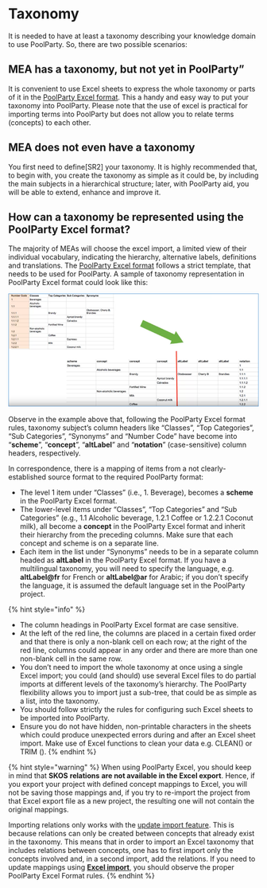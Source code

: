 # Taxonomy

It is needed to have at least a taxonomy describing your knowledge domain to use PoolParty. So, there are two possible scenarios:

## MEA has a taxonomy, but not yet in PoolParty”

It is convenient to use Excel sheets to express the whole taxonomy or parts of it in the [PoolParty Excel format](https://help.poolparty.biz/pp7/user-guide-for-knowledge-engineers/basic-features/import-export-and-reporting-with-poolparty/poolparty-excel-import-export-overview/the-poolparty-excel-format). This a handy and easy way to put your taxonomy into PoolParty. Please note that the use of excel is practical for importing terms into PoolParty but does not allow you to relate terms \(concepts\) to each other.

## MEA does not even have a taxonomy

You first need to define\[SR2\]  your taxonomy. It is highly recommended that, to begin with, you create the taxonomy as simple as it could be, by including the main subjects in a hierarchical structure; later, with PoolParty aid, you will be able to extend, enhance and improve it.

## How can a taxonomy be represented using the PoolParty Excel format?

The majority of MEAs will choose the excel import, a limited view of their individual vocabulary, indicating the hierarchy, alternative labels, definitions and translations. The [PoolParty Excel format](https://help.poolparty.biz/pp7/user-guide-for-knowledge-engineers/basic-features/import-export-and-reporting-with-poolparty/poolparty-excel-import-export-overview/the-poolparty-excel-format) follows a strict template, that needs to be used for PoolParty. A sample of taxonomy representation in PoolParty Excel format could look like this:

![](../.gitbook/assets/image%20%2817%29.png)

Observe in the example above that, following the PoolParty Excel format rules, taxonomy subject’s column headers like “Classes”, “Top Categories”, “Sub Categories”, “Synonyms” and “Number Code” have become into “**scheme**”, “**concept**”, “**altLabel**” and “**notation**” \(case-sensitive\) column headers, respectively.

In correspondence, there is a mapping of items from a not clearly-established source format to the required PoolParty format:

* The level 1 item under “Classes” \(i.e., 1. Beverage\), becomes a **scheme** in the PoolParty Excel format.
* The lower-level items under “Classes”, “Top Categories” and “Sub Categories” \(e.g., 1.1 Alcoholic beverage, 1.2.1 Coffee or 1.2.2.1 Coconut milk\), all become a **concept** in the PoolParty Excel format and inherit their hierarchy from the preceding columns. Make sure that each concept and scheme is on a separate line.
* Each item in the list under “Synonyms” needs to be in a separate column headed as **altLabel** in the PoolParty Excel format. If you have a multilingual taxonomy, you will need to specify the language, e.g. **altLabel@fr** for French or **altLabel@ar** for Arabic; if you don’t specify the language, it is assumed the default language set in the PoolParty project.

{% hint style="info" %}
* The column headings in PoolParty Excel format are case sensitive.
* At the left of the red line, the columns are placed in a certain fixed order and that there is only a non-blank cell on each row; at the right of the red line, columns could appear in any order and  there are more than one non-blank cell in the same row.
* You don’t need to import the whole taxonomy at once using a single Excel import; you could \(and should\) use several Excel files to do partial imports at different levels of the taxonomy’s hierarchy. The PoolParty flexibility allows you to import just a sub-tree, that could be as simple as a list, into the taxonomy.
* You should follow strictly the rules for configuring such Excel sheets to be imported into PoolParty.
* Ensure you do not have hidden, non-printable characters in the sheets which could produce unexpected errors during and after an Excel sheet import. Make use of Excel functions to clean your data e.g. CLEAN\(\) or TRIM \(\).
{% endhint %}

{% hint style="warning" %}
 When using PoolParty Excel, you should keep in mind that **SKOS** **relations** **are not available in the Excel export**. Hence, if you export your project with defined concept mappings to Excel, you will not be saving those mappings and, if you try to re-import the project from that Excel export file as a new project, the resulting one will not contain the original mappings.

Importing relations only works with the [update import feature](https://help.poolparty.biz/display/doc/Add+Data+via+Excel). This is because relations can only be created between concepts that already exist in the taxonomy. This means that in order to import an Excel taxonomy that includes relations between concepts, one has to first import only the concepts involved and, in a second import, add the relations. If you need to update mappings using [**Excel import**](https://help.poolparty.biz/faq/faq-s/excel-import-export/how-can-i-import-relations-with-excel-import), you should observe the proper PoolParty Excel Format rules.
{% endhint %}

